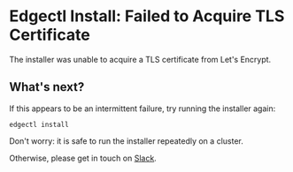 # Edgectl Install: Failed to Acquire TLS Certificate
 
The installer was unable to acquire a TLS certificate from Let's Encrypt.

## What's next?

If this appears to be an intermittent failure, try running the installer again:

```shell
edgectl install
```

Don't worry: it is safe to run the installer repeatedly on a cluster.

Otherwise, please get in touch on [Slack](http://d6e.co/slack).
